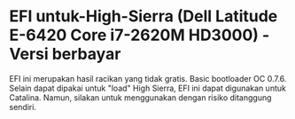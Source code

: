 # EFI untuk-High-Sierra (Dell Latitude E-6420 Core i7-2620M HD3000) - Versi berbayar 

EFI ini merupakan hasil racikan yang tidak gratis. Basic bootloader OC 0.7.6. Selain dapat dipakai untuk "load" High Sierra, EFI ini dapat digunakan untuk Catalina. Namun, silakan untuk menggunakan dengan risiko ditanggung sendiri.
